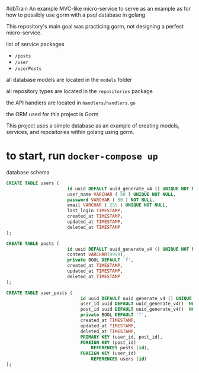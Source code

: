 #dbTrain
An example MVC-like micro-service to serve as an example as for how to possibly use gorm with a psql database in golang




 
This repository's main goal was practicing gorm, not 
designing a perfect micro-service. 


list of service packages 
+ `/posts`
+ `/user` 
+ `/userPosts`

all database models are located in the `models` folder 

all repository types are located in the `repositories` package

the API handlers are located in `handlers/handlers.go`

the ORM used for this project is Gorm

This project uses a simple database as an example of creating models, services, and repositories within golang using gorm.


# to start, run `docker-compose up`

database schema
```sql
CREATE TABLE users (
                       id uuid DEFAULT uuid_generate_v4 () UNIQUE NOT NULL,
                       user_name VARCHAR ( 50 ) UNIQUE NOT NULL,
                       password VARCHAR ( 50 ) NOT NULL,
                       email VARCHAR ( 255 ) UNIQUE NOT NULL,
                       last_login TIMESTAMP,
                       created_at TIMESTAMP,
                       updated_at TIMESTAMP,
                       deleted_at TIMESTAMP
);

CREATE TABLE posts (
                       id uuid DEFAULT uuid_generate_v4 () UNIQUE NOT NULL,
                       content VARCHAR(9999),
                       private BOOL DEFAULT 'f',
                       created_at TIMESTAMP,
                       updated_at TIMESTAMP,
                       deleted_at TIMESTAMP
);

CREATE TABLE user_posts (
                            id uuid DEFAULT uuid_generate_v4 () UNIQUE NOT NULL,
                            user_id uuid DEFAULT uuid_generate_v4()  NOT NULL,
                            post_id uuid DEFAULT uuid_generate_v4()  NOT NULL,
                            private BOOL DEFAULT 'f',
                            created_at TIMESTAMP,
                            updated_at TIMESTAMP,
                            deleted_at TIMESTAMP,
                            PRIMARY KEY (user_id, post_id),
                            FOREIGN KEY (post_id)
                                REFERENCES posts (id),
                            FOREIGN KEY (user_id)
                                REFERENCES users (id)
);
```